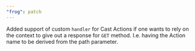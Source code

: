 ```yaml
---
"frog": patch
---
```


Added support of custom `handler` for Cast Actions if one wants to rely on the context to give out a response for `GET` method. I.e. having the Action name to be derived from the path parameter.
